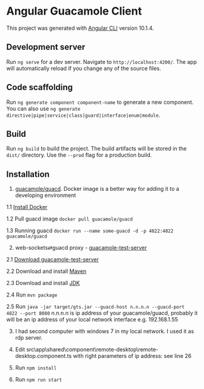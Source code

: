 # Angular Guacamole Client

This project was generated with [Angular CLI](https://github.com/angular/angular-cli) version 10.1.4.

## Development server

Run `ng serve` for a dev server. Navigate to `http://localhost:4200/`. The app will automatically reload if you change any of the source files.

## Code scaffolding

Run `ng generate component component-name` to generate a new component. You can also use `ng generate directive|pipe|service|class|guard|interface|enum|module`.

## Build

Run `ng build` to build the project. The build artifacts will be stored in the `dist/` directory. Use the `--prod` flag for a production build.

## Installation

1. [guacamole/guacd](https://hub.docker.com/r/guacamole/guacd). Docker image is a better way for adding it to a developing environment

1.1 [Install Docker](https://www.docker.com/get-started)

1.2 Pull guacd image `docker pull guacamole/guacd`

1.3 Running guacd `docker run --name some-guacd -d -p 4822:4822 guacamole/guacd`

2. web-sockets⇄guacd proxy - [guacamole-test-server](https://github.com/jamhall/guacamole-test-server)

2.1 [Download guacamole-test-server](https://github.com/jamhall/guacamole-test-server)

2.2 Download and install [Maven](http://maven.apache.org/download.cgi)

2.3 Download and install [JDK](https://www.oracle.com/java/technologies/javase-jdk15-downloads.html)

2.4 Run `mvn package`

2.5 Run `java -jar target/gts.jar --guacd-host n.n.n.n --guacd-port 4822 --port 8080`
    n.n.n.n is ip address of your guacamole/guacd, probably it will be an ip address of your local network interface e.g. 192.168.1.55

3. I had second computer with windows 7 in my local network. I used it as rdp server.

4. Edit src\app\shared\component\remote-desktop\remote-desktop.component.ts with right parameters of ip address: see line 26

5. Run `npm install`

6. Run `npm run start`
